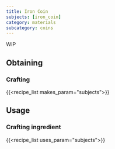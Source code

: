 ```yaml
---
title: Iron Coin
subjects: [iron_coin]
category: materials
subcategory: coins
---
```


WIP

Obtaining
---------

### Crafting
{{<recipe_list makes_param="subjects">}}


Usage
-----

### Crafting ingredient
{{<recipe_list uses_param="subjects">}}
